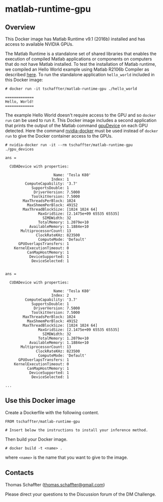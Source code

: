 # matlab-runtime-gpu
## Overview
This Docker image has Matlab Runtime v9.1 (2016b) installed and has access to available NVIDIA GPUs.

The Matlab Runtime is a standalone set of shared libraries that enables the execution of compiled Matlab applications or components on computers that do not have Matlab installed. To test the installation of Matlab runtime, we compiled an Hello World example using Matlab R2106b Compiler as described [here](https://support.opensciencegrid.org/support/solutions/articles/5000660751-basics-of-compiled-matlab-applications-hello-world-example). To run the standalone application `hello_world` included in this Docker image: 

```
# docker run -it tschaffter/matlab-runtime-gpu ./hello_world

=============
Hello, World!
=============
```

The example Hello World doesn't require access to the GPU and so `docker run` can be used to run it. This Docker image includes a second application that prints the output of the Matlab command [gpuDevice](https://www.mathworks.com/help/distcomp/gpudevice.html) on each GPU detected. Here the command [nvidia-docker](https://github.com/NVIDIA/nvidia-docker) must be used instead of `docker run` to give the Docker container access to the GPUs.

```
# nvidia-docker run -it --rm tschaffter/matlab-runtime-gpu ./gpu_devices

ans = 

  CUDADevice with properties:

                      Name: 'Tesla K80'
                     Index: 1
         ComputeCapability: '3.7'
            SupportsDouble: 1
             DriverVersion: 7.5000
            ToolkitVersion: 7.5000
        MaxThreadsPerBlock: 1024
          MaxShmemPerBlock: 49152
        MaxThreadBlockSize: [1024 1024 64]
               MaxGridSize: [2.1475e+09 65535 65535]
                 SIMDWidth: 32
               TotalMemory: 1.2079e+10
           AvailableMemory: 1.1884e+10
       MultiprocessorCount: 13
              ClockRateKHz: 823500
               ComputeMode: 'Default'
      GPUOverlapsTransfers: 1
    KernelExecutionTimeout: 0
          CanMapHostMemory: 1
           DeviceSupported: 1
            DeviceSelected: 1


ans = 

  CUDADevice with properties:

                      Name: 'Tesla K80'
                     Index: 2
         ComputeCapability: '3.7'
            SupportsDouble: 1
             DriverVersion: 7.5000
            ToolkitVersion: 7.5000
        MaxThreadsPerBlock: 1024
          MaxShmemPerBlock: 49152
        MaxThreadBlockSize: [1024 1024 64]
               MaxGridSize: [2.1475e+09 65535 65535]
                 SIMDWidth: 32
               TotalMemory: 1.2079e+10
           AvailableMemory: 1.1884e+10
       MultiprocessorCount: 13
              ClockRateKHz: 823500
               ComputeMode: 'Default'
      GPUOverlapsTransfers: 1
    KernelExecutionTimeout: 0
          CanMapHostMemory: 1
           DeviceSupported: 1
            DeviceSelected: 1

...
```

## Use this Docker image
Create a Dockerfile with the following content.

```
FROM tschaffter/matlab-runtime-gpu

# Insert below the instructions to install your inference method.
```

Then build your Docker image.

```
# docker build -t <name> .
```
where `<name>` is the name that you want to give to the image.

## Contacts
Thomas Schaffter (thomas.schaffter@gmail.com)

Please direct your questions to the Discussion forum of the DM Challenge.
